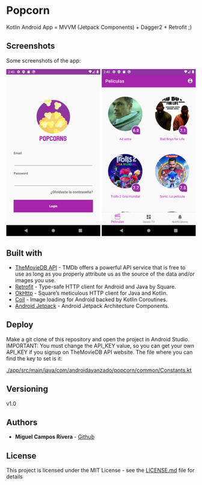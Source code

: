 # Popcorn

Kotlin Android App = MVVM (Jetpack Components) + Dagger2 + Retrofit ;)

## Screenshots

Some screenshots of the app:

<img src="https://github.com/camposmiguel/popcorn/blob/master/art/Screenshot_1.png" data-canonical-src="https://github.com/camposmiguel/TheMovieDBAndroid/blob/master/RESOURCES/Screenshot_1.png" width="250" />

<img src="https://github.com/camposmiguel/popcorn/blob/master/art/Screenshot_2.png" data-canonical-src="https://github.com/camposmiguel/TheMovieDBAndroid/blob/master/RESOURCES/Screenshot_2.png" width="250" />

## Built with

* [TheMovieDB API](https://developers.themoviedb.org/3) - TMDb offers a powerful API service that is free to use as long as you properly attribute us as the source of the data and/or images you use.
* [Retrofit](https://github.com/square/retrofit) - Type-safe HTTP client for Android and Java by Square.
* [OkHttp](https://github.com/square/okhttp) - Square’s meticulous HTTP client for Java and Kotlin.
* [Coil](https://github.com/coil-kt/coil) - Image loading for Android backed by Kotlin Coroutines.
* [Android Jetpack](https://developer.android.com/jetpack) - Android Jetpack Architecture Components.

## Deploy

Make a git clone of this repository and open the project in Android Studio. IMPORTANT: You must change the API_KEY value, so you can get your own API_KEY if you signup on TheMovieDB API website. The file where you can find the key to set is it:

[./app/src/main/java/com/androidavanzado/popcorn/common/Constants.kt](./app/src/main/java/com/androidavanzado/popcorn/common/Constants.kt)


## Versioning

v1.0

## Authors

* **Miguel Campos Rivera** - [Github](https://github.com/camposmiguel)

## License

This project is licensed under the MIT License - see the [LICENSE.md](LICENSE.md) file for details
